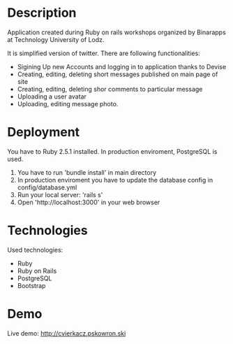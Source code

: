 # Description
Application created during Ruby on rails workshops organized by Binarapps at Technology University of Lodz.

It is simplified version of twitter. There are following functionalities:
- Sigining Up new Accounts and logging in to application thanks to Devise
- Creating, editing, deleting short messages published on main page of site
- Creating, editing, deleting shor comments to particular message
- Uploading a user avatar
- Uploading, editing message photo.

# Deployment
You have to Ruby 2.5.1 installed. In production enviroment, PostgreSQL is used.

1. You have to run 'bundle install' in main directory
2. In production enviroment you have to update the database config in config/database.yml
3. Run your local server: 'rails s'
4. Open 'http://localhost:3000' in your web browser

# Technologies
Used technologies:
- Ruby
- Ruby on Rails
- PostgreSQL
- Bootstrap

# Demo
Live demo: http://cvierkacz.pskowron.ski
